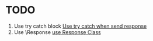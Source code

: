 # TODO

1. Use try catch block [Use try catch when send response ](https://github.com/bantenprov/dashboard-epormas/issues/8)
2. Use \Response [use Response Class](https://github.com/bantenprov/dashboard-epormas/issues/9)
